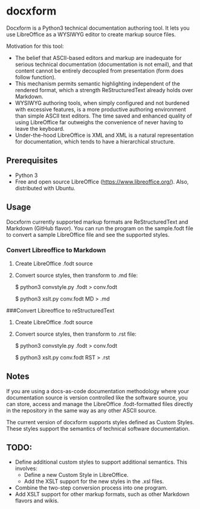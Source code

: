 # docxform

Docxform is a Python3 technical documentation authoring tool. It lets you use LibreOffice as a WYSIWYG editor to create markup source files.

Motivation for this tool:

- The belief that ASCII-based editors and markup are inadequate for serious technical documentation (documentation is not email), and that content cannot be entirely decoupled from presentation (form does follow function).
- This mechanism permits semantic highlighting independent of the rendered format, which a strength ReStructuredText already holds over Markdown.
- WYSIWYG authoring tools, when simply configured and not burdened with excessive features, is a more productive authoring environment than simple ASCII text editors. The time saved and enhanced quality of using LibreOffice far outweighs the convenience of never having to leave the keyboard.
- Under-the-hood LibreOffice is XML and XML is a natural representation for documentation, which tends to have a hierarchical structure.

## Prerequisites

- Python 3
- Free and open source LibreOffice (https://www.libreoffice.org/). Also, distributed with Ubuntu.

## Usage

Docxform currently supported markup formats are ReStructuredText and Markdown (GitHub flavor). You can run the program on the sample.fodt file to convert a sample LibreOffice file and see the supported styles.

### Convert Libreoffice to Markdown

1. Create LibreOffice .fodt source
2. Convert source styles, then transform to .md file:

    $ python3 convstyle.py <original>.fodt > conv.fodt

    $ python3 xslt.py conv.fodt MD > <original>.md

###Convert Libreoffice to reStructuredText

1. Create LibreOffice .fodt source
2. Convert source styles, then transform to .rst file:

    $ python3 convstyle.py <original>.fodt > conv.fodt

    $ python3 xslt.py conv.fodt RST > <original>.rst

## Notes

If you are using a docs-as-code documentation methodology where your documentation source is version controlled like the software source, you can store, access and manage the LibreOffice .fodt-formatted files directly in the repository in the same way as any other ASCII source.

The current version of docxform supports styles defined as Custom Styles. These styles support the semantics of technical software documentation.

## TODO:

- Define additional custom styles to support additional semantics. This involves:
    - Define a new Custom Style in LibreOffice.
    - Add the XSLT support for the new styles in the .xsl files.
- Combine the two-step conversion process into one program.
- Add XSLT support for other markup formats, such as other Markdown flavors and wikis.
